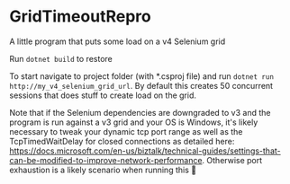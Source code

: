 # GridTimeoutRepro
A little program that puts some load on a v4 Selenium grid

Run `dotnet build` to restore

To start navigate to project folder (with \*.csproj file) and run `dotnet run http://my_v4_selenium_grid_url`. By default this creates 50 concurrent sessions that does stuff to create load on the grid.

Note that if the Selenium dependencies are downgraded to v3 and the program is run against a v3 grid and your OS is Windows, it's likely necessary to tweak your dynamic tcp port range as well as the TcpTimedWaitDelay for closed connections as detailed here: https://docs.microsoft.com/en-us/biztalk/technical-guides/settings-that-can-be-modified-to-improve-network-performance. Otherwise port exhaustion is a likely scenario when running this 😬
